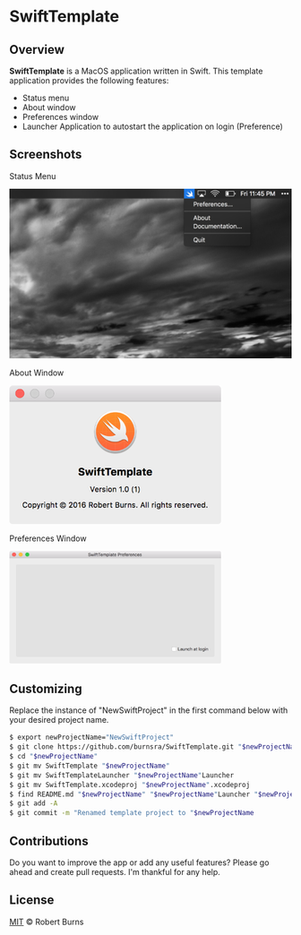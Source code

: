 # SwiftTemplate

## Overview

**SwiftTemplate** is a MacOS application written in Swift.  This template application provides the following features:

- Status menu
- About window
- Preferences window
- Launcher Application to autostart the application on login (Preference)

## Screenshots

Status Menu

<img style="max-width:100%;" src="https://github.com/burnsra/SwiftTemplate/blob/master/assets/status_menu.png" />

About Window

<img style="max-width:75%;" src="https://github.com/burnsra/SwiftTemplate/blob/master/assets/about_window.png" />

Preferences Window

<img style="max-width:75%;" src="https://github.com/burnsra/SwiftTemplate/blob/master/assets/preferences_window.png" />

## Customizing

Replace the instance of "NewSwiftProject" in the first command below with your desired project name.

```sh
$ export newProjectName="NewSwiftProject"
$ git clone https://github.com/burnsra/SwiftTemplate.git "$newProjectName"
$ cd "$newProjectName"
$ git mv SwiftTemplate "$newProjectName"
$ git mv SwiftTemplateLauncher "$newProjectName"Launcher
$ git mv SwiftTemplate.xcodeproj "$newProjectName".xcodeproj
$ find README.md "$newProjectName" "$newProjectName"Launcher "$newProjectName".xcodeproj -path '*Assets.xcassets*' -prune -o -type f -print0 | xargs -0 sed -i '' 's/SwiftTemplate/$newProjectName/g'
$ git add -A
$ git commit -m "Renamed template project to "$newProjectName
```

## Contributions

Do you want to improve the app or add any useful features? Please go ahead and create pull requests. I'm thankful for any help.

## License

[MIT](https://github.com/burnsra/SwiftTemplate/blob/master/LICENSE) © Robert Burns
